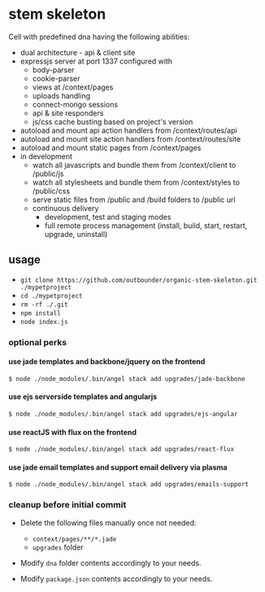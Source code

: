 # stem skeleton

Cell with predefined dna having the following abilities:

* dual architecture - api & client site
* expressjs server at port 1337 configured with
  * body-parser
  * cookie-parser
  * views at /context/pages
  * uploads handling
  * connect-mongo sessions
  * api & site responders
  * js/css cache busting based on project's version
* autoload and mount api action handlers from /context/routes/api
* autoload and mount site action handlers from /context/routes/site
* autoload and mount static pages from /context/pages
* in development 
  * watch all javascripts and bundle them from /context/client to /public/js
  * watch all stylesheets and bundle them from /context/styles to /public/css
  * serve static files from /public and /build folders to /public url
  * continuous delivery
    * development, test and staging modes
    * full remote process management (install, build, start, restart, upgrade, uninstall)

## usage

- `git clone https://github.com/outbounder/organic-stem-skeleton.git ./mypetproject`
- `cd ./mypetproject`
- `rm -rf ./.git`
- `npm install`
- `node index.js`

### optional perks

#### use jade templates and backbone/jquery on the frontend

    $ node ./node_modules/.bin/angel stack add upgrades/jade-backbone

#### use ejs serverside templates and angularjs

    $ node ./node_modules/.bin/angel stack add upgrades/ejs-angular

#### use reactJS with flux on the frontend

    $ node ./node_modules/.bin/angel stack add upgrades/react-flux

#### use jade email templates and support email delivery via plasma

    $ node ./node_modules/.bin/angel stack add upgrades/emails-support

### cleanup before initial commit

* Delete the following files manually once not needed:

  * `context/pages/**/*.jade`
  * `upgrades` folder

* Modify `dna` folder contents accordingly to your needs.
* Modify `package.json` contents accordingly to your needs.